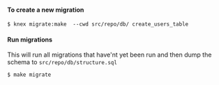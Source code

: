 
#### To create a new migration
```
$ knex migrate:make  --cwd src/repo/db/ create_users_table
```

#### Run migrations
This will run all migrations that have'nt yet been run and then dump the schema to `src/repo/db/structure.sql`
```
$ make migrate
```
